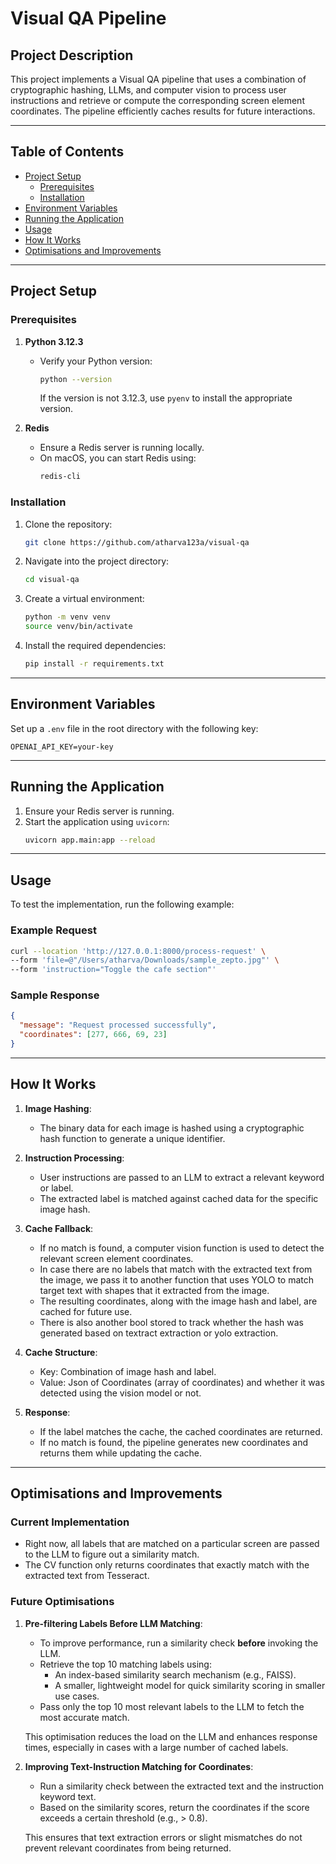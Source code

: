 # Visual QA Pipeline

## Project Description
This project implements a Visual QA pipeline that uses a combination of cryptographic hashing, LLMs, and computer vision to process user instructions and retrieve or compute the corresponding screen element coordinates. The pipeline efficiently caches results for future interactions.

---

## Table of Contents
- [Project Setup](#project-setup)
  - [Prerequisites](#prerequisites)
  - [Installation](#installation)
- [Environment Variables](#environment-variables)
- [Running the Application](#running-the-application)
- [Usage](#usage)
- [How It Works](#how-it-works)
- [Optimisations and Improvements](#optimisations-and-improvements)

---

## Project Setup

### Prerequisites
1. **Python 3.12.3**
   - Verify your Python version:
     ```bash
     python --version
     ```
     If the version is not 3.12.3, use `pyenv` to install the appropriate version.

2. **Redis**
   - Ensure a Redis server is running locally.
   - On macOS, you can start Redis using:
     ```bash
     redis-cli
     ```

### Installation
1. Clone the repository:
   ```bash
   git clone https://github.com/atharva123a/visual-qa
   ```

2. Navigate into the project directory:
   ```bash
   cd visual-qa
   ```

3. Create a virtual environment:
   ```bash
   python -m venv venv
   source venv/bin/activate
   ```

4. Install the required dependencies:
   ```bash
   pip install -r requirements.txt
   ```

---

## Environment Variables
Set up a `.env` file in the root directory with the following key:
```env
OPENAI_API_KEY=your-key
```

---

## Running the Application
1. Ensure your Redis server is running.
2. Start the application using `uvicorn`:
   ```bash
   uvicorn app.main:app --reload
   ```

---

## Usage
To test the implementation, run the following example:

### Example Request
```bash
curl --location 'http://127.0.0.1:8000/process-request' \
--form 'file=@"/Users/atharva/Downloads/sample_zepto.jpg"' \
--form 'instruction="Toggle the cafe section"'
```

### Sample Response
```json
{
  "message": "Request processed successfully",
  "coordinates": [277, 666, 69, 23]
}
```

---

## How It Works

1. **Image Hashing**:
   - The binary data for each image is hashed using a cryptographic hash function to generate a unique identifier.

2. **Instruction Processing**:
   - User instructions are passed to an LLM to extract a relevant keyword or label.
   - The extracted label is matched against cached data for the specific image hash.

3. **Cache Fallback**:
   - If no match is found, a computer vision function is used to detect the relevant screen element coordinates.
   - In case there are no labels that match with the extracted text from the image, we pass it to another function that uses YOLO to match target text with shapes that it extracted from the image.
   - The resulting coordinates, along with the image hash and label, are cached for future use.
   - There is also another bool stored to track whether the hash was generated based on textract extraction or yolo extraction.

4. **Cache Structure**:
   - Key: Combination of image hash and label.
   - Value: Json of Coordinates (array of coordinates) and whether it was detected using the vision model or not.

5. **Response**:
   - If the label matches the cache, the cached coordinates are returned.
   - If no match is found, the pipeline generates new coordinates and returns them while updating the cache.

---

## Optimisations and Improvements

### Current Implementation
- Right now, all labels that are matched on a particular screen are passed to the LLM to figure out a similarity match.
- The CV function only returns coordinates that exactly match with the extracted text from Tesseract.

### Future Optimisations
1. **Pre-filtering Labels Before LLM Matching**:
   - To improve performance, run a similarity check **before** invoking the LLM.
   - Retrieve the top 10 matching labels using:
     - An index-based similarity search mechanism (e.g., FAISS).
     - A smaller, lightweight model for quick similarity scoring in smaller use cases.
   - Pass only the top 10 most relevant labels to the LLM to fetch the most accurate match.
   
   This optimisation reduces the load on the LLM and enhances response times, especially in cases with a large number of cached labels.

2. **Improving Text-Instruction Matching for Coordinates**:
   - Run a similarity check between the extracted text and the instruction keyword text.
   - Based on the similarity scores, return the coordinates if the score exceeds a certain threshold (e.g., > 0.8).

   This ensures that text extraction errors or slight mismatches do not prevent relevant coordinates from being returned.
